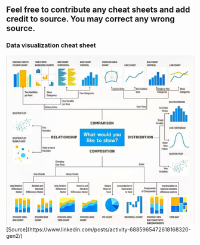 ## Feel free to contribute any cheat sheets and add credit to source. You may correct any wrong source.

### Data visualization cheat sheet
<img src="Data-visualization-cheat-sheet.png" alt="img-data-viz-cheat-sheet" width="750"/>
[Source](https://www.linkedin.com/posts/activity-6885965472618168320-gen2/)
